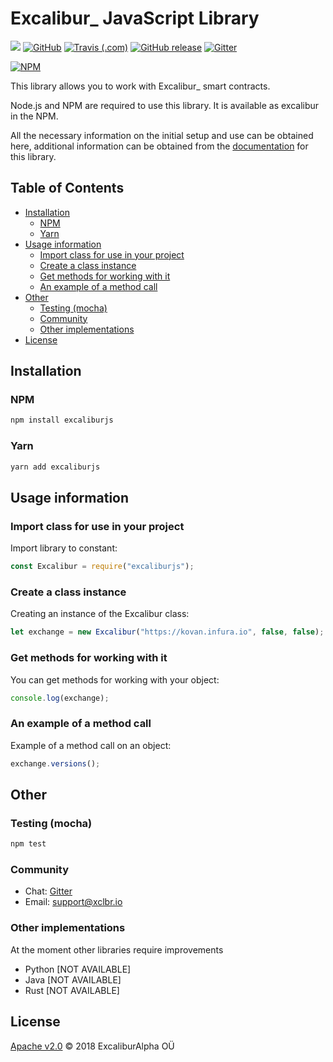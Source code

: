 # Excalibur_ JavaScript Library

[![](https://img.shields.io/badge/project-Excalibur__-ef5777.svg?style=popout-square)](https://github.com/xclbrio)
[![GitHub](https://img.shields.io/github/license/xclbrio/ipfsWebDist.svg?style=flat-square)](https://github.com/xclbrio/excalibur.js/blob/1.0-dev/LICENSE)
[![Travis (.com)](https://img.shields.io/travis/com/xclbrio/excalibur.js.svg?style=flat-square)](https://travis-ci.com/xclbrio/excalibur.js)
[![GitHub release](https://img.shields.io/github/release/xclbrio/excalibur.js.svg?style=flat-square)](https://github.com/xclbrio/excalibur.js/releases)
[![Gitter](https://img.shields.io/gitter/room/:user/:repo.svg?style=flat-square)](https://gitter.im/xclbrio/Lobby)

[![NPM](https://nodei.co/npm/excaliburjs.png?mini=true)](https://nodei.co/npm/excaliburjs/)

This library allows you to work with Excalibur_ smart contracts.

Node.js and NPM are required to use this library. It is available as excalibur in the NPM.

All the necessary information on the initial setup and use can be obtained here, additional information can be obtained from the [documentation](https://github.com/xclbrio/wiki/wiki/JavaScript-API) for this library.

## Table of Contents

* [Installation](#installation)
  * [NPM](#npm)
  * [Yarn](#yarn)
* [Usage information](#usage-information)
  * [Import class for use in your project](#import-class-for-use-in-your-project)
  * [Create a class instance](#create-a-class-instance)
  * [Get methods for working with it](#get-methods-for-working-with-it)
  * [An example of a method call](#an-example-of-a-method-call)
* [Other](#other)
  * [Testing (mocha)](#testing-mocha)
  * [Community](#сommunity)
  * [Other implementations](#other-implementations)
* [License](#license)

## Installation

### NPM

```bash
npm install excaliburjs
```

### Yarn

```bash
yarn add excaliburjs
```

## Usage information

### Import class for use in your project

Import library to constant:

```js
const Excalibur = require("excaliburjs");
```

### Create a class instance

Creating an instance of the Excalibur class:

```js
let exchange = new Excalibur("https://kovan.infura.io", false, false);
```

### Get methods for working with it

You can get methods for working with your object:

```js
console.log(exchange);
```

### An example of a method call

Example of a method call on an object:

```js
exchange.versions();
```

## Other

### Testing (mocha)

```bash
npm test
```

### Community
 * Chat: [Gitter](https://gitter.im/xclbrio/Lobby)
 * Email: support@xclbr.io

### Other implementations

At the moment other libraries require improvements
 * Python [NOT AVAILABLE]
 * Java [NOT AVAILABLE]
 * Rust [NOT AVAILABLE]

## License

[Apache v2.0](https://github.com/xclbrio/excalibur.js/blob/1.0-dev/LICENSE) © 2018 ExcaliburAlpha OÜ

